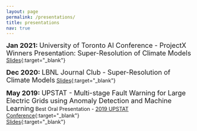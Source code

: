 ```yaml
---
layout: page
permalink: /presentations/
title: presentations
nav: true
---
```

<font size="+1"> <b> Jan 2021: </b> University of Toronto AI Conference - ProjectX Winners Presentation: Super-Resolution of Climate Models</font>
[Slides](https://drive.google.com/file/d/1NBNk8_P16CuV6mZyFJx-hH_BwsXhnb9z/view?usp=sharing){:target="\_blank"}

<font size="+1"> <b> Dec 2020: </b> LBNL Journal Club - Super-Resolution of Climate Models</font>
[Slides](https://drive.google.com/file/d/1bsqHDbr78zUIZCHvOqTqP8yzafKdgfa-/view?usp=sharing){:target="\_blank"}

<font size="+1"> <b>May 2019: </b> UPSTAT - Multi-stage Fault Warning for Large Electric Grids using Anomaly Detection and Machine Learning</font>
Best Oral Presentation - [2019 UPSTAT Conference](https://www.rochester.edu/up-stat/index.html){:target="\_blank"}
<br>
[Slides](https://drive.google.com/file/d/1gLdVFylFItBFt_upTZjglXMqfeg9hnCM/view?usp=sharing){:target="\_blank"}



